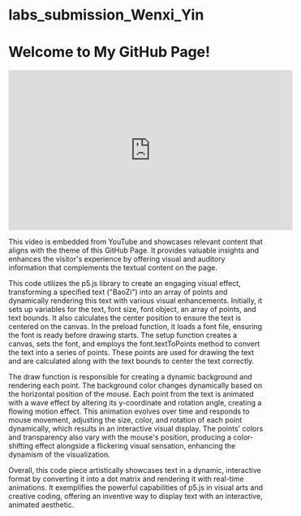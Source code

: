# labs_submission_Wenxi_Yin
 
<!DOCTYPE html>
<html>
<head>
  <title>Embedded YouTube Video</title>
</head>
<body>

<h1>Welcome to My GitHub Page!</h1>

<!-- Embed YouTube Video -->
<div>
  <iframe width="560" height="315" src="https://www.youtube.com/embed/KcMnaz_a7r0" frameborder="0" allow="accelerometer; autoplay; clipboard-write; encrypted-media; gyroscope; picture-in-picture" allowfullscreen></iframe>
</div>

<p>This video is embedded from YouTube and showcases relevant content that aligns with the theme of this GitHub Page. It provides valuable insights and enhances the visitor's experience by offering visual and auditory information that complements the textual content on the page.</p>

</body>
</html>
This code utilizes the p5.js library to create an engaging visual effect, transforming a specified text ("BaoZi") into an array of points and dynamically rendering this text with various visual enhancements. Initially, it sets up variables for the text, font size, font object, an array of points, and text bounds. It also calculates the center position to ensure the text is centered on the canvas. In the preload function, it loads a font file, ensuring the font is ready before drawing starts. The setup function creates a canvas, sets the font, and employs the font.textToPoints method to convert the text into a series of points. These points are used for drawing the text and are calculated along with the text bounds to center the text correctly.

The draw function is responsible for creating a dynamic background and rendering each point. The background color changes dynamically based on the horizontal position of the mouse. Each point from the text is animated with a wave effect by altering its y-coordinate and rotation angle, creating a flowing motion effect. This animation evolves over time and responds to mouse movement, adjusting the size, color, and rotation of each point dynamically, which results in an interactive visual display. The points' colors and transparency also vary with the mouse's position, producing a color-shifting effect alongside a flickering visual sensation, enhancing the dynamism of the visualization.

Overall, this code piece artistically showcases text in a dynamic, interactive format by converting it into a dot matrix and rendering it with real-time animations. It exemplifies the powerful capabilities of p5.js in visual arts and creative coding, offering an inventive way to display text with an interactive, animated aesthetic.
